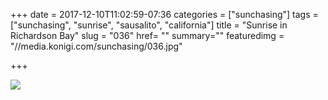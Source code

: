 +++
date = 2017-12-10T11:02:59-07:36
categories = ["sunchasing"]
tags = ["sunchasing", "sunrise", "sausalito", "california"]
title = "Sunrise in Richardson Bay"
slug = "036"
href= ""
summary=""
featuredimg = "//media.konigi.com/sunchasing/036.jpg"

+++

<img src="//media.konigi.com/sunchasing/036.jpg" />
